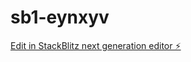 # sb1-eynxyv

[Edit in StackBlitz next generation editor ⚡️](https://stackblitz.com/~/github.com/MJNiks/sb1-eynxyv)
